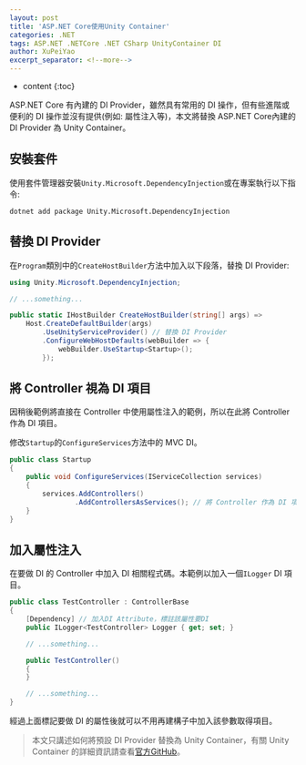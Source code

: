 ```yaml
---
layout: post
title: 'ASP.NET Core使用Unity Container'
categories: .NET
tags: ASP.NET .NETCore .NET CSharp UnityContainer DI
author: XuPeiYao
excerpt_separator: <!--more-->
---
```


- content
{:toc}

ASP.NET Core 有內建的 DI Provider，雖然具有常用的 DI 操作，但有些進階或便利的 DI 操作並沒有提供(例如: 屬性注入等)，本文將替換 ASP.NET Core內建的 DI Provider 為 Unity Container。

<!--more-->

## 安裝套件

使用套件管理器安裝`Unity.Microsoft.DependencyInjection`或在專案執行以下指令:

```shell
dotnet add package Unity.Microsoft.DependencyInjection
```

## 替換 DI Provider

在`Program`類別中的`CreateHostBuilder`方法中加入以下段落，替換 DI Provider:

```csharp
using Unity.Microsoft.DependencyInjection;

// ...something...

public static IHostBuilder CreateHostBuilder(string[] args) =>
    Host.CreateDefaultBuilder(args)
        .UseUnityServiceProvider() // 替換 DI Provider
        .ConfigureWebHostDefaults(webBuilder => {
            webBuilder.UseStartup<Startup>();
        });
```

## 將 Controller 視為 DI 項目

因稍後範例將直接在 Controller 中使用屬性注入的範例，所以在此將 Controller 作為 DI 項目。

修改`Startup`的`ConfigureServices`方法中的 MVC DI。

```csharp
public class Startup
{
    public void ConfigureServices(IServiceCollection services)
    {
        services.AddControllers()
                .AddControllersAsServices(); // 將 Controller 作為 DI 項目
    }
}
```

## 加入屬性注入

在要做 DI 的 Controller 中加入 DI 相關程式碼。本範例以加入一個`ILogger` DI 項目。

```csharp
public class TestController : ControllerBase
{
    [Dependency] // 加入DI Attribute，標註該屬性要DI
    public ILogger<TestController> Logger { get; set; }

    // ...something...

    public TestController()
    {
    }

    // ...something...
}
```

經過上面標記要做 DI 的屬性後就可以不用再建構子中加入該參數取得項目。

> 本文只講述如何將預設 DI Provider 替換為 Unity Container，有關 Unity Container 的詳細資訊請查看[官方GitHub](https://github.com/unitycontainer/unity)。